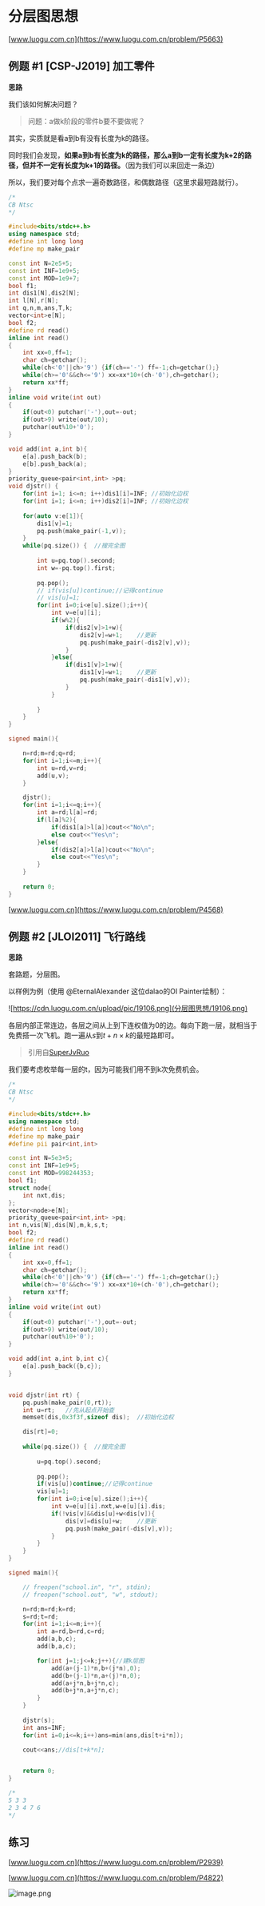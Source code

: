 # 分层图思想



[www.luogu.com.cn](https://www.luogu.com.cn/problem/P5663)


## 例题 #1 [CSP-J2019] 加工零件

**思路**

我们该如何解决问题？

> 问题：a做k阶段的零件b要不要做呢？

其实，实质就是看a到b有没有长度为k的路径。

同时我们会发现，**如果a到b有长度为k的路径，那么a到b一定有长度为k+2的路径，但并不一定有长度为k+1的路径。**（因为我们可以来回走一条边）

所以，我们要对每个点求一遍奇数路径，和偶数路径（这里求最短路就行）。

```C++
/*
CB Ntsc
*/

#include<bits/stdc++.h>
using namespace std;
#define int long long
#define mp make_pair

const int N=2e5+5;
const int INF=1e9+5;
const int MOD=1e9+7;
bool f1;
int dis1[N],dis2[N];
int l[N],r[N];
int q,n,m,ans,T,k;
vector<int>e[N];
bool f2;
#define rd read()
inline int read()
{
	int xx=0,ff=1;
	char ch=getchar();
	while(ch<'0'||ch>'9') {if(ch=='-') ff=-1;ch=getchar();}
	while(ch>='0'&&ch<='9') xx=xx*10+(ch-'0'),ch=getchar();
	return xx*ff;
}
inline void write(int out)
{
	if(out<0) putchar('-'),out=-out;
	if(out>9) write(out/10);
	putchar(out%10+'0');
}

void add(int a,int b){
	e[a].push_back(b);
    e[b].push_back(a);
}
priority_queue<pair<int,int> >pq;
void djstr() {
	for(int i=1; i<=n; i++)dis1[i]=INF;	//初始化边权
	for(int i=1; i<=n; i++)dis2[i]=INF;	//初始化边权
	
	for(auto v:e[1]){
		dis1[v]=1;
		pq.push(make_pair(-1,v));
	}
	while(pq.size()) {	//搜完全图
		
		int u=pq.top().second;
		int w=-pq.top().first;
		
		pq.pop();
		// if(vis[u])continue;//记得continue
		// vis[u]=1;
		for(int i=0;i<e[u].size();i++){
			int v=e[u][i];
			if(w%2){
				if(dis2[v]>1+w){
					dis2[v]=w+1;	//更新
					pq.push(make_pair(-dis2[v],v));
				}
			}else{
				if(dis1[v]>1+w){
                    dis1[v]=w+1;    //更新
                    pq.push(make_pair(-dis1[v],v));
                }
			}
			
		}
	}
}

signed main(){

	n=rd;m=rd;q=rd;
	for(int i=1;i<=m;i++){
		int u=rd,v=rd;
		add(u,v);
	}

	djstr();
	for(int i=1;i<=q;i++){
		int a=rd;l[a]=rd;
		if(l[a]%2){
			if(dis1[a]>l[a])cout<<"No\n";
			else cout<<"Yes\n";
		}else{
			if(dis2[a]>l[a])cout<<"No\n";
            else cout<<"Yes\n";
		}
	}
    
    return 0;
}
```

[www.luogu.com.cn](https://www.luogu.com.cn/problem/P4568)


## 例题 #2 [JLOI2011] 飞行路线

**思路**

套路题，分层图。

以样例为例（使用 @EternalAlexander 这位dalao的OI Painter绘制）：

![https://cdn.luogu.com.cn/upload/pic/19106.png](分层图思想/19106.png)

各层内部正常连边，各层之间从上到下连权值为0的边。每向下跑一层，就相当于免费搭一次飞机。跑一遍从$s$到$t+n\times k$的最短路即可。

> 引用自[SuperJvRuo](https://www.luogu.com.cn/user/53374)

我们要考虑枚举每一层的t，因为可能我们用不到k次免费机会。

```C++
/*
CB Ntsc
*/

#include<bits/stdc++.h>
using namespace std;
#define int long long
#define mp make_pair
#define pii pair<int,int> 

const int N=5e3+5;
const int INF=1e9+5;
const int MOD=998244353;
bool f1;
struct node{
	int nxt,dis;
};
vector<node>e[N];
priority_queue<pair<int,int> >pq;
int n,vis[N],dis[N],m,k,s,t;
bool f2;
#define rd read()
inline int read()
{
	int xx=0,ff=1;
	char ch=getchar();
	while(ch<'0'||ch>'9') {if(ch=='-') ff=-1;ch=getchar();}
	while(ch>='0'&&ch<='9') xx=xx*10+(ch-'0'),ch=getchar();
	return xx*ff;
}
inline void write(int out)
{
	if(out<0) putchar('-'),out=-out;
	if(out>9) write(out/10);
	putchar(out%10+'0');
}

void add(int a,int b,int c){
	e[a].push_back({b,c});
}


void djstr(int rt) {
	pq.push(make_pair(0,rt));
	int u=rt;	//先从起点开始查
	memset(dis,0x3f3f,sizeof dis);	//初始化边权

	dis[rt]=0;
	
	while(pq.size()) {	//搜完全图
		
		u=pq.top().second;
		
		pq.pop();
		if(vis[u])continue;//记得continue
		vis[u]=1;
		for(int i=0;i<e[u].size();i++){
			int v=e[u][i].nxt,w=e[u][i].dis;
			if(!vis[v]&&dis[u]+w<dis[v]){
				dis[v]=dis[u]+w;	//更新
				pq.push(make_pair(-dis[v],v));
			}
		}
	}
}

signed main(){

	// freopen("school.in", "r", stdin);
	// freopen("school.out", "w", stdout);

	n=rd;m=rd;k=rd;
	s=rd;t=rd;
	for(int i=1;i<=m;i++){
		int a=rd,b=rd,c=rd;
		add(a,b,c);
		add(b,a,c);

		for(int j=1;j<=k;j++){//建k层图
			add(a+(j-1)*n,b+(j*n),0);
			add(b+(j-1)*n,a+(j)*n,0);
			add(a+j*n,b+j*n,c);
			add(b+j*n,a+j*n,c);
		}
	}
    
	djstr(s);
	int ans=INF;
	for(int i=0;i<=k;i++)ans=min(ans,dis[t+i*n]);

	cout<<ans;//dis[t+k*n];


    return 0;
}

/*
5 3 3
2 3 4 7 6
*/
```

## 练习

[www.luogu.com.cn](https://www.luogu.com.cn/problem/P2939)


[www.luogu.com.cn](https://www.luogu.com.cn/problem/P4822)


![image.png](分层图思想/image.png)

